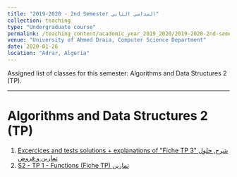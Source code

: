 ```yaml
---
title: "2019-2020 - 2nd Semester السداسي الثاني"
collection: teaching
type: "Undergraduate course"
permalink: /teaching_content/academic_year_2019_2020/2019-2020-2nd-semester-teaching
venue: "University of Ahmed Draia, Computer Science Department"
date: 2020-01-26
location: "Adrar, Algeria"
---
```


Assigned list of classes for this semester: Algorithms and Data Structures 2 (TP).

***

Algorithms and Data Structures 2 (TP)
======

1. [Excercices and tests solutions + explanations of "Fiche TP 3" شرح, حلول تمارين و فروض](https://www.notion.so/dahou/5-Fiche-TP03-6bf99212e1fd4d2c89adac28013cd857) 
2. [S2 - TP 1 - Functions (Fiche TP) تمارين ](https://elearning.univ-adrar.dz/course/view.php?id=266)













